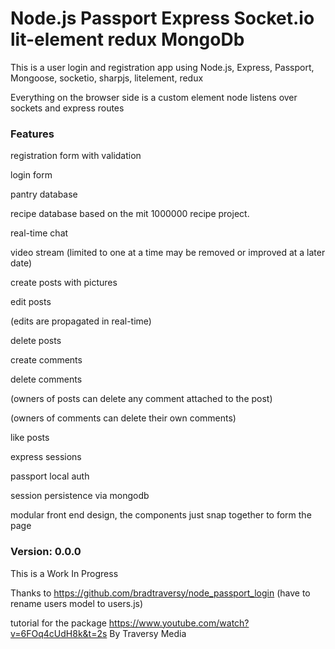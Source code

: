 # Node.js  Passport Express Socket.io lit-element redux MongoDb 

This is a user login and registration app using
 Node.js,
 Express,
 Passport,
 Mongoose,
 socketio,
 sharpjs,
 litelement,
 redux

Everything on the browser side is a custom element
node listens over sockets and express routes


### Features

registration form with validation

login form

pantry database

recipe database based on the mit 1000000 recipe project.

real-time chat <todo>

video stream (limited to one at a time may be removed or improved at a later date) <todo>

create posts with pictures

edit posts

  (edits are propagated in real-time)

delete posts

create comments

delete comments

  (owners of posts can delete any comment attached to the post)

  (owners of comments can delete their own comments)

like posts

express sessions

passport local auth

session persistence via mongodb

modular front end design, the components just snap together to form the page



### Version: 0.0.0

This is a Work In Progress

Thanks to https://github.com/bradtraversy/node_passport_login (have to rename users model to users.js)

tutorial for the package https://www.youtube.com/watch?v=6FOq4cUdH8k&t=2s By Traversy Media



